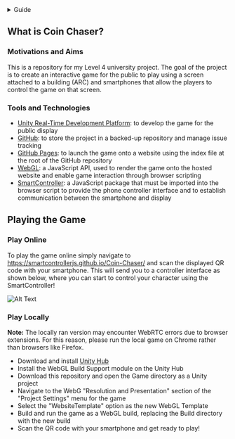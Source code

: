 <!-- Guide -->
<details>
  <summary>Guide</summary>
  <ol>
    <li>
      <a href="#what-is-coin-chaser">What is Coin Chaser?</a>
      <ul>
        <li><a href="#motivations-and-aims">Motivations and Aims</a></li>
        <li><a href="#tools-and-technologies">Tools and Technologies</a></li>
      </ul>
    </li>
    <li>
      <a href="#playing-the-game">Playing the Game</a>
      <ul>
        <li><a href="#play-online">Play Online</a></li>
        <li><a href="#play-locally">Play Locally</a></li>
      </ul>
    </li>
  </ol>
</details>

## What is Coin Chaser?
### Motivations and Aims
This is a repository for my Level 4 university project. The goal of the project is to create an interactive game for the public to play using a screen attached to a building (ARC) and smartphones that allow the players to control the game on that screen. 

### Tools and Technologies
* <a href="https://unity.com/">Unity Real-Time Development Platform</a>: to develop the game for the public display
* <a href="https://github.com/">GitHub</a>: to store the project in a backed-up repository and manage issue tracking
* <a href="https://pages.github.com/">GitHub Pages</a>: to launch the game onto a website using the index file at the root of the GitHub repository
* <a href="https://developer.mozilla.org/en-US/docs/Web/API/WebGL_API">WebGL</a>: a JavaScript API, used to render the game onto the hosted website and enable game interaction through browser scripting
* <a href="https://smartcontrollerjs.github.io/SmartController/">SmartController</a>: a JavaScript package that must be imported into the browser script to provide the phone controller interface and to establish communication between the smartphone and display

## Playing the Game

### Play Online
To play the game online simply navigate to <a href=https://smartcontrollerjs.github.io/Coin-Chaser/>https://smartcontrollerjs.github.io/Coin-Chaser/</a> and scan the displayed QR code with your smartphone. This will send you to a controller interface as shown below, where you can start to control your character using the SmartController!

![Alt Text](https://imgur.com/GTqxssg.gif)
### Play Locally
**Note:** The locally ran version may encounter WebRTC errors due to browser extensions. For this reason, please run the local game on Chrome rather than browsers like Firefox.
* Download and install <a href="https://unity.com/">Unity Hub</a>
* Install the WebGL Build Support module on the Unity Hub
* Download this repository and open the Game directory as a Unity project
* Navigate to the WebG "Resolution and Presentation" section of the "Project Settings" menu for the game
* Select the "WebsiteTemplate" option as the new WebGL Template
* Build and run the game as a WebGL build, replacing the Build directory with the new build
* Scan the QR code with your smartphone and get ready to play!
